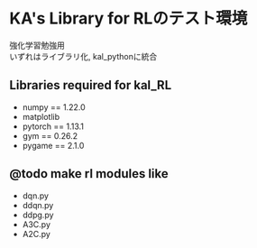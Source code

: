 # KA's Library for RLのテスト環境
強化学習勉強用  
いずれはライブラリ化, kal_pythonに統合

## Libraries required for kal_RL
- numpy == 1.22.0
- matplotlib
- pytorch == 1.13.1
- gym == 0.26.2
- pygame == 2.1.0

## @todo make rl modules like
- dqn.py
- ddqn.py  
- ddpg.py
- A3C.py
- A2C.py